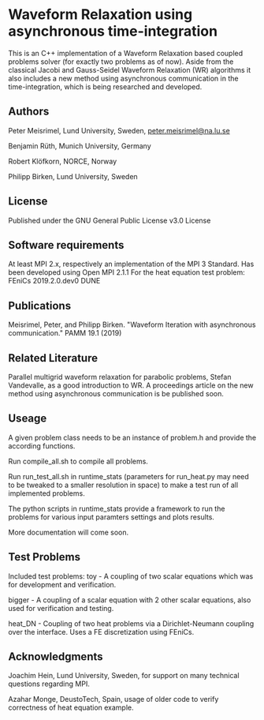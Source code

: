 # Waveform Relaxation using asynchronous time-integration

This is an C++ implementation of a Waveform Relaxation based coupled problems solver (for exactly two problems as of now). Aside from the classical Jacobi and Gauss-Seidel Waveform Relaxation (WR) algorithms it also includes a new method using asynchronous communication in the time-integration, which is being researched and developed.

## Authors

Peter Meisrimel, Lund University, Sweden, peter.meisrimel@na.lu.se

Benjamin Rüth, Munich University, Germany

Robert Klöfkorn, NORCE, Norway

Philipp Birken, Lund University, Sweden

## License

Published under the GNU General Public License v3.0 License

## Software requirements

At least MPI 2.x, respectively an implementation of the MPI 3 Standard. Has been developed using Open MPI 2.1.1
For the heat equation test problem: FEniCs 2019.2.0.dev0
DUNE

## Publications

Meisrimel, Peter, and Philipp Birken. "Waveform Iteration with asynchronous communication." PAMM 19.1 (2019)

## Related Literature

Parallel multigrid waveform relaxation for parabolic problems, Stefan Vandevalle, as a good introduction to WR. 
A proceedings article on the new method using asynchronous communication is be published soon.

## Useage

A given problem class needs to be an instance of problem.h and provide the according functions.

Run compile_all.sh to compile all problems.

Run run_test_all.sh in runtime_stats (parameters for run_heat.py may need to be tweaked to a smaller resolution in space) to make a test run of all implemented problems.

The python scripts in runtime_stats provide a framework to run the problems for various input paramters settings and plots results.

More documentation will come soon.

## Test Problems

Included test problems:
toy - A coupling of two scalar equations which was for development and verification.

bigger - A coupling of a scalar equation with 2 other scalar equations, also used for verification and testing.

heat_DN - Coupling of two heat problems via a Dirichlet-Neumann coupling over the interface. Uses a FE discretization using FEniCs.

## Acknowledgments

Joachim Hein, Lund University, Sweden, for support on many technical questions regarding MPI.

Azahar Monge, DeustoTech, Spain, usage of older code to verify correctness of heat equation example.
